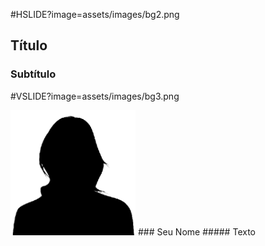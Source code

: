 #HSLIDE?image=assets/images/bg2.png

## <span class="pd-gray">Título</span>
### <span class="pd-gray">Subtítulo</span>

#VSLIDE?image=assets/images/bg3.png

<img src="assets/images/you.png" alt="You" style="width: 200px;"/>
### <span class="pd-gray">Seu Nome</span>
##### <span class="pd-gray">Texto</span>
